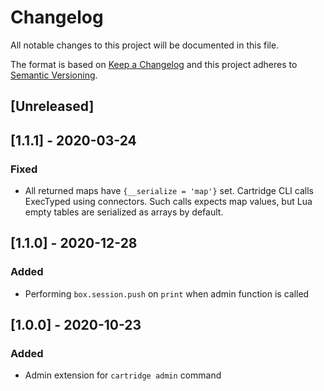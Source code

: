 # Changelog

All notable changes to this project will be documented in this file.

The format is based on [Keep a Changelog](http://keepachangelog.com/en/1.0.0/)
and this project adheres to [Semantic Versioning](http://semver.org/spec/v2.0.0.html).

## [Unreleased]

## [1.1.1] - 2020-03-24

### Fixed

- All returned maps have `{__serialize = 'map'}` set.
  Cartridge CLI calls ExecTyped using connectors. Such calls expects map values,
  but Lua empty tables are serialized as arrays by default.

## [1.1.0] - 2020-12-28

### Added

- Performing `box.session.push` on `print` when admin function is called

## [1.0.0] - 2020-10-23

### Added

- Admin extension for  `cartridge admin` command
